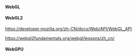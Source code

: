 #### WebGL

#### WebGL2

https://developer.mozilla.org/zh-CN/docs/Web/API/WebGL_API

https://webgl2fundamentals.org/webgl/lessons/zh_cn/

#### WebGPU